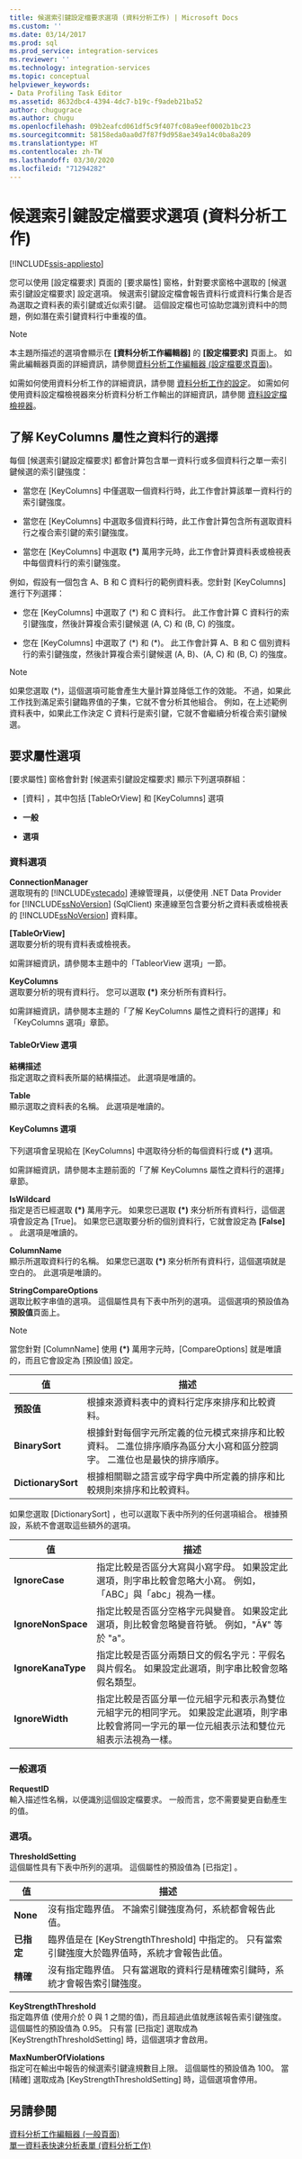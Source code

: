 ```yaml
---
title: 候選索引鍵設定檔要求選項 (資料分析工作) | Microsoft Docs
ms.custom: ''
ms.date: 03/14/2017
ms.prod: sql
ms.prod_service: integration-services
ms.reviewer: ''
ms.technology: integration-services
ms.topic: conceptual
helpviewer_keywords:
- Data Profiling Task Editor
ms.assetid: 8632dbc4-4394-4dc7-b19c-f9adeb21ba52
author: chugugrace
ms.author: chugu
ms.openlocfilehash: 09b2eafcd061df5c9f407fc08a9eef0002b1bc23
ms.sourcegitcommit: 58158eda0aa0d7f87f9d958ae349a14c0ba8a209
ms.translationtype: HT
ms.contentlocale: zh-TW
ms.lasthandoff: 03/30/2020
ms.locfileid: "71294282"
---
```

# <a name="candidate-key-profile-request-options-data-profiling-task"></a>候選索引鍵設定檔要求選項 (資料分析工作)

[!INCLUDE[ssis-appliesto](../../includes/ssis-appliesto-ssvrpluslinux-asdb-asdw-xxx.md)]


  您可以使用 [設定檔要求]  頁面的 [要求屬性]  窗格，針對要求窗格中選取的 [候選索引鍵設定檔要求]  設定選項。 候選索引鍵設定檔會報告資料行或資料行集合是否為選取之資料表的索引鍵或近似索引鍵。 這個設定檔也可協助您識別資料中的問題，例如潛在索引鍵資料行中重複的值。  
  
> [!NOTE]  
>  本主題所描述的選項會顯示在 **[資料分析工作編輯器]** 的 **[設定檔要求]** 頁面上。 如需此編輯器頁面的詳細資訊，請參閱[資料分析工作編輯器 &#40;設定檔要求頁面&#41;](../../integration-services/control-flow/data-profiling-task-editor-profile-requests-page.md)。  
  
 如需如何使用資料分析工作的詳細資訊，請參閱 [資料分析工作的設定](../../integration-services/control-flow/setup-of-the-data-profiling-task.md)。 如需如何使用資料設定檔檢視器來分析資料分析工作輸出的詳細資訊，請參閱 [資料設定檔檢視器](../../integration-services/control-flow/data-profile-viewer.md)。  
  
## <a name="understanding-the-selection-of-columns-for-the-keycolumns-property"></a>了解 KeyColumns 屬性之資料行的選擇  
 每個 [候選索引鍵設定檔要求]  都會計算包含單一資料行或多個資料行之單一索引鍵候選的索引鍵強度：  
  
-   當您在 [KeyColumns]  中僅選取一個資料行時，此工作會計算該單一資料行的索引鍵強度。  
  
-   當您在 [KeyColumns]  中選取多個資料行時，此工作會計算包含所有選取資料行之複合索引鍵的索引鍵強度。  
  
-   當您在 [KeyColumns] 中選取 **(\*)** 萬用字元時，此工作會計算資料表或檢視表中每個資料行的索引鍵強度。  
  
 例如，假設有一個包含 A、B 和 C 資料行的範例資料表。您針對 [KeyColumns]  進行下列選擇：  
  
-   您在 [KeyColumns] 中選取了 (\*) 和 C 資料行。 此工作會計算 C 資料行的索引鍵強度，然後計算複合索引鍵候選 (A, C) 和 (B, C) 的強度。  
  
-   您在 [KeyColumns] 中選取了 (\*) 和 (\*)。 此工作會計算 A、B 和 C 個別資料行的索引鍵強度，然後計算複合索引鍵候選 (A, B)、(A, C) 和 (B, C) 的強度。  
  
> [!NOTE]  
>  如果您選取 (*)，這個選項可能會產生大量計算並降低工作的效能。 不過，如果此工作找到滿足索引鍵臨界值的子集，它就不會分析其他組合。 例如，在上述範例資料表中，如果此工作決定 C 資料行是索引鍵，它就不會繼續分析複合索引鍵候選。  
  
## <a name="request-properties-options"></a>要求屬性選項  
 [要求屬性]  窗格會針對 [候選索引鍵設定檔要求]  顯示下列選項群組：  
  
-   [資料]  ，其中包括 [TableOrView]  和 [KeyColumns]  選項  
  
-   **一般**  
  
-   **選項**  
  
### <a name="data-options"></a>資料選項  
 **ConnectionManager**  
 選取現有的 [!INCLUDE[vstecado](../../includes/vstecado-md.md)] 連線管理員，以便使用 .NET Data Provider for [!INCLUDE[ssNoVersion](../../includes/ssnoversion-md.md)] (SqlClient) 來連線至包含要分析之資料表或檢視表的 [!INCLUDE[ssNoVersion](../../includes/ssnoversion-md.md)] 資料庫。  
  
 **[TableOrView]**  
 選取要分析的現有資料表或檢視表。  
  
 如需詳細資訊，請參閱本主題中的「TableorView 選項」一節。  
  
 **KeyColumns**  
 選取要分析的現有資料行。 您可以選取 **(\*)** 來分析所有資料行。  
  
 如需詳細資訊，請參閱本主題的「了解 KeyColumns 屬性之資料行的選擇」和「KeyColumns 選項」章節。  
  
#### <a name="tableorview-options"></a>TableOrView 選項  
 **結構描述**  
 指定選取之資料表所屬的結構描述。 此選項是唯讀的。  
  
 **Table**  
 顯示選取之資料表的名稱。 此選項是唯讀的。  
  
#### <a name="keycolumns-options"></a>KeyColumns 選項  
 下列選項會呈現給在 [KeyColumns]  中選取待分析的每個資料行或 **(\*)** 選項。  
  
 如需詳細資訊，請參閱本主題前面的「了解 KeyColumns 屬性之資料行的選擇」章節。  
  
 **IsWildcard**  
 指定是否已經選取 **(\*)** 萬用字元。 如果您已選取 **(\*)** 來分析所有資料行，這個選項會設定為 [True]。 如果您已選取要分析的個別資料行，它就會設定為 **[False]** 。 此選項是唯讀的。  
  
 **ColumnName**  
 顯示所選取資料行的名稱。 如果您已選取 **(\*)** 來分析所有資料行，這個選項就是空白的。 此選項是唯讀的。  
  
 **StringCompareOptions**  
 選取比較字串值的選項。 這個屬性具有下表中所列的選項。 這個選項的預設值為 **預設值**頁面上。  
  
> [!NOTE]  
>  當您針對 [ColumnName] 使用 **(\*)** 萬用字元時，[CompareOptions] 就是唯讀的，而且它會設定為 [預設值] 設定。  
  
|值|描述|  
|-----------|-----------------|  
|**預設值**|根據來源資料表中的資料行定序來排序和比較資料。|  
|**BinarySort**|根據針對每個字元所定義的位元模式來排序和比較資料。 二進位排序順序為區分大小寫和區分腔調字。 二進位也是最快的排序順序。|  
|**DictionarySort**|根據相關聯之語言或字母字典中所定義的排序和比較規則來排序和比較資料。|  
  
 如果您選取 [DictionarySort]  ，也可以選取下表中所列的任何選項組合。 根據預設，系統不會選取這些額外的選項。  
  
|值|描述|  
|-----------|-----------------|  
|**IgnoreCase**|指定比較是否區分大寫與小寫字母。 如果設定此選項，則字串比較會忽略大小寫。 例如，「ABC」與「abc」視為一樣。|  
|**IgnoreNonSpace**|指定比較是否區分空格字元與變音。 如果設定此選項，則比較會忽略變音符號。 例如，"Ã¥" 等於 "a"。|  
|**IgnoreKanaType**|指定比較是否區分兩類日文的假名字元：平假名與片假名。 如果設定此選項，則字串比較會忽略假名類型。|  
|**IgnoreWidth**|指定比較是否區分單一位元組字元和表示為雙位元組字元的相同字元。 如果設定此選項，則字串比較會將同一字元的單一位元組表示法和雙位元組表示法視為一樣。|  
  
### <a name="general-options"></a>一般選項  
 **RequestID**  
 輸入描述性名稱，以便識別這個設定檔要求。 一般而言，您不需要變更自動產生的值。  
  
### <a name="options"></a>選項。  
 **ThresholdSetting**  
 這個屬性具有下表中所列的選項。 這個屬性的預設值為 [已指定]  。  
  
|值|描述|  
|-----------|-----------------|  
|**None**|沒有指定臨界值。 不論索引鍵強度為何，系統都會報告此值。|  
|**已指定**|臨界值是在 [KeyStrengthThreshold]  中指定的。 只有當索引鍵強度大於臨界值時，系統才會報告此值。|  
|**精確**|沒有指定臨界值。 只有當選取的資料行是精確索引鍵時，系統才會報告索引鍵強度。|  
  
 **KeyStrengthThreshold**  
 指定臨界值 (使用介於 0 與 1 之間的值)，而且超過此值就應該報告索引鍵強度。 這個屬性的預設值為 0.95。 只有當 [已指定]  選取成為 [KeyStrengthThresholdSetting]  時，這個選項才會啟用。  
  
 **MaxNumberOfViolations**  
 指定可在輸出中報告的候選索引鍵違規數目上限。 這個屬性的預設值為 100。 當 [精確]  選取成為 [KeyStrengthThresholdSetting]  時，這個選項會停用。  
  
## <a name="see-also"></a>另請參閱  
 [資料分析工作編輯器 &#40;一般頁面&#41;](../../integration-services/control-flow/data-profiling-task-editor-general-page.md)   
 [單一資料表快速分析表單 &#40;資料分析工作&#41;](../../integration-services/control-flow/single-table-quick-profile-form-data-profiling-task.md)  
  
  

